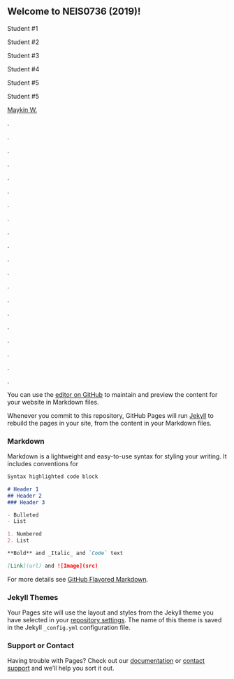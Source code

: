 ## Welcome to NEIS0736 (2019)!

Student #1

Student #2

Student #3

Student #4

Student #5

Student #5

[Maykin W.](https://gitlab.com/NEIS0736/2019/wikis/Maykin-Warasart)

.

.

.

.

.

.

.

.

.

.

.

.

.

.

.

.

.

.

.

.





You can use the [editor on GitHub](https://github.com/NEIS0736/NEIS0736.github.io/edit/master/README.md) to maintain and preview the content for your website in Markdown files.

Whenever you commit to this repository, GitHub Pages will run [Jekyll](https://jekyllrb.com/) to rebuild the pages in your site, from the content in your Markdown files.

### Markdown

Markdown is a lightweight and easy-to-use syntax for styling your writing. It includes conventions for

```markdown
Syntax highlighted code block

# Header 1
## Header 2
### Header 3

- Bulleted
- List

1. Numbered
2. List

**Bold** and _Italic_ and `Code` text

[Link](url) and ![Image](src)
```

For more details see [GitHub Flavored Markdown](https://guides.github.com/features/mastering-markdown/).

### Jekyll Themes

Your Pages site will use the layout and styles from the Jekyll theme you have selected in your [repository settings](https://github.com/NEIS0736/NEIS0736.github.io/settings). The name of this theme is saved in the Jekyll `_config.yml` configuration file.

### Support or Contact

Having trouble with Pages? Check out our [documentation](https://help.github.com/categories/github-pages-basics/) or [contact support](https://github.com/contact) and we’ll help you sort it out.
